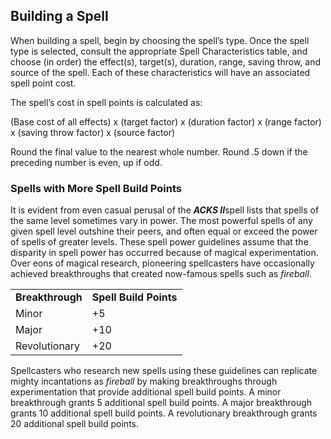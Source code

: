 ## Building a Spell

When building a spell, begin by choosing the spell’s type. Once the spell type is selected, consult the appropriate Spell Characteristics table, and choose (in order) the effect(s), target(s), duration, range, saving throw, and source of the spell. Each of these characteristics will have an associated spell point cost.

The spell’s cost in spell points is calculated as:

(Base cost of all effects) x (target factor) x (duration factor) x (range factor) x (saving throw factor) x (source factor)

Round the final value to the nearest whole number. Round .5 down if the preceding number is even, up if odd.

### Spells with More Spell Build Points

It is evident from even casual perusal of the ***ACKS II***spell lists that spells of the same level sometimes vary in power. The most powerful spells of any given spell level outshine their peers, and often equal or exceed the power of spells of greater levels. These spell power guidelines assume that the disparity in spell power has occurred because of magical experimentation. Over eons of magical research, pioneering spellcasters have occasionally achieved breakthroughs that created now-famous spells such as *fireball*.

|  |  |
| --- | --- |
| **Breakthrough** | **Spell Build Points** |
| Minor | +5 |
| Major | +10 |
| Revolutionary | +20 |

Spellcasters who research new spells using these guidelines can replicate mighty incantations as *fireball* by making breakthroughs through experimentation that provide additional spell build points. A minor breakthrough grants 5 additional spell build points. A major breakthrough grants 10 additional spell build points. A revolutionary breakthrough grants 20 additional spell build points.
